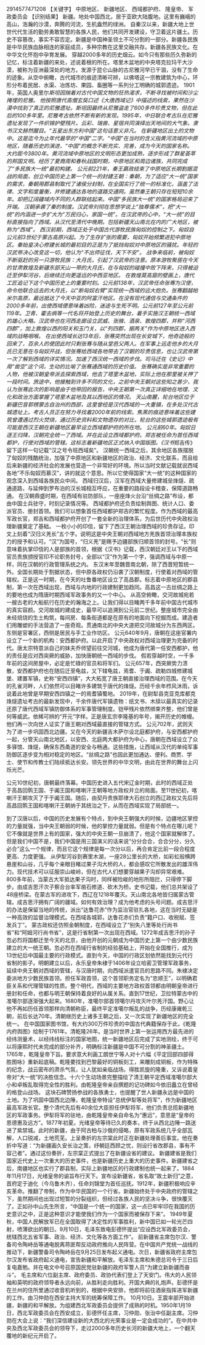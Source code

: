 2914577471208 【关键字】 中原地区、 新疆地区、 西域都护府、 隆皇帝、 军政委员会 【识别结果】
新疆。地处中国西北，居于亚欧大陆腹地。这里有巍峨的高山，浩瀚的沙漠，奔腾的河流，生机盎然的绿洲。
自秦汉以来，新疆大地上世世代代生活的勤劳勇敢智慧的各族人民，他们共同开发建设，守卫着这片疆土。历史不容篡改，事实不容否定。新疆是中国神圣领土不可分割的一部分。新疆各民族是中华民族血脉相连的家庭成员，多种宗教在这里交融共存。新疆各民族文化。在中华文化怀抱中孕育发展。
穿越2000多年的历史烟云。如今只有那些历久弥新的记忆，标注着新疆的来处，述说着根的所在。塔里木盆地的中央塔克拉玛干大沙漠，被称为亚洲最深处的地方。发源于昆仑山脉的古尼雅河早已干涸，没有了生命的迹象。从空中俯瞰，古代城市的痕迹清晰可辨，以佛塔这一宗教建筑为中心，环形分布着民居、水渠、冶炼坊、果园、畜圈等一系列分工明确的城郭遗迹。
1901年，英国人奥里尔*斯坦因揣着对古代中国文物的狂热渴求，不断寻找被时间和沙尘掩埋的尼雅。
他按照唐代高僧玄奘口述《大唐西域记》中描述的线索，果然在沙漠中找到了真正的尼雅遗址。斯坦因最终从尼雅盗走了600多件珍贵文物，但在此后的100多年里。尼雅考古依然不断有新的发现。1995年，中日联合考古队在尼雅遗址发现了一件织锦护壁残片。云彩、瑞兽、星宿共同演绎出天地间的大气象。隶书汉文赫然醒目。“五星出东方利中国”这句话意义非凡。
在新疆地区出土的文物中。这是迄今为止年代最早的“中国”二字。“中国”在当时的含义指黄河流域的中原地区，随着历史的演进，“中国”的概念不断充实、完善，成为今天的国家名称。
大约距今3800年。黄河流域中原地区的文明形态更加成熟，逐步形成了群星荟萃的邦国文明。经历了夏商周和春秋战国时期，中原地区和周边诸族，共同完成了“多民族大一统”最初构建。
公元前221年，秦王嬴政结束了中原地区长期割据混战的局面，创立中国历史上第一个统一的封建王朝：秦朝，为了适应“大一统”国家的需求，秦朝用郡县制取代了诸侯分封制，在全国实行了统一的标准化，涵盖了法律、文字和度量衡，并修建通达各地的道路交通网。虽然秦王朝只存在短短10余年。却把辽阔疆域内不同的人群联结起来。中国“多民族大一统”的国家格局迎来了开端。
汉朝承袭了秦的制度。汉武帝刘彻在思想学说上“独尊儒术”，把“大一统”的内涵进一步扩大为“万民归心，家国一统”。在汉武帝的心中，“大一统”的目标直接指向了西域。从汉代至清代中晚期。包括新疆天山南北在内的广大地区，被称为“西域”。
西汉前期，西域正处于中国古代游牧民族匈奴的控制之下。匈奴自公元前3世纪于蒙古高原兴起。为了生存扩张的需要，匈奴开始频繁进犯中原地区。秦始皇决心修建长城的最初目的正是为了抵挡匈奴对中原地区的骚扰。年轻的汉武帝决心改变这一切，他认为“不出师征伐，天下不安”。
战争来临前，被匈奴不断驱赶的另一只游牧民族：大月氏，引起了汉武帝的注意。原本游牧聚居在今天的甘肃敦煌及新疆东部天山一带的大月氏，在与匈奴的碰撞中败下阵来，只得被迫迁至伊犁河谷，后继续迁向更遥远的中西亚地区。
在敦煌莫高窟的壁画上，唐代工匠追记下这个中国历史上的重要时刻。公元前138年，汉武帝任命张骞为汉使，命令他联合远去的大月氏，以“断匈奴右臂”实现统一西域的远大抱负。张骞翻越帕米尔高原，最远抵达了今天中亚的阿富汗地区。在没有现代通信与交通条件的2000多年前，出使西域便意味着凶险，迷途与生死不明。公元前127年至公元前119年。卫青、霍去病等一代名将开始登上历史的舞台，着手实施汉王朝统一西域的雄心大略。汉武帝也在河西走廊设立武威、张掖、酒泉、敦煌四郡，并称“河西四郡”，加上敦煌以西的阳关和玉门关，以“列四郡，据两关”作为中原地区进入西域的战略咽喉。
在出使西域长达13年后，张骞突然出现在长安城下，他奇迹般的回来了，百余人的使团此时只剩张骞与随从堂邑父两人。在军事上远走他乡的大月氏已无意在与匈奴开战，但张骞给西域各地带去了汉朝的珍贵信息，也让汉武帝第一次了解到西域的详实情况。加速了西汉统一西域的步伐。司马迁在《史记》中用“凿空”这个词，生动的比喻了张骞通西域的历史价值。
张骞确实是非常重要的人物，他被汉朝皇帝派去探索西域，他去了塔里木盆地，实际上他在那里被关押了一段时间。旅途中，他接触到许多不同的文化，之前中央王朝对这些知之甚少，我认为张骞此次的影响是由于他带回的报告，中央王朝第一次真正详细地在地理、文化和政治方面掌握了塔里木盆地及其以西地区的情况。
天山南麓，轮台地区位于新疆巴音郭楞蒙古自治州的西部，这里曾经是汉代西域的一大重镇，在多处汉代古城遗址上。考古人员正在努力寻找着2000年前的线索。焦黑的痕迹意味着这些建筑曾遭遇过烈火焚烧，通过历史资料和文物遗存的对比，轮台的这些城郭遗迹极有可能是西汉王朝在新疆地区最早设立西域都护府的所在地。
公元前60年。匈奴日逐王归降，汉朝完全统一了西域。并在此设立西域都护府。郑吉被任命为首任西域都护，行使对西域的管辖。这标志着新疆地区正式纳入中国版图。《汉书*郑吉传》留下这样一句记载“汉之号令班西域矣”。
汉朝统一西域之后，其余地区各族摆脱了匈奴的残酷统治，加强了中原地区和新疆地区的政治、经济、文化联系，而且给后来新疆的经济社会的发展也营造一个非常好的环境。所以当时文献记载就说西域各地“不乐匈奴而慕汉”，讲的就这个意思。所以它使得国家“大一统”的这种国家的观念深入到西域各族民众中间。
西域归汉后，汉军在西域大量修建城垒烽燧、疏通道路，与延伸到罗布泊的汉长城相互呼应，在重要的路段设卡稽查，保障道路畅通。
在汉朝鼎盛时期，在西域有驻防部队，一座座烽火台沿“丝绸之路”布设，都由中国士兵驻守，时刻记录情况等。
西域都护府还负责绘制舆图、统计人口、委派官员、册封首领。我们可以想象首任西域都护郑吉的繁忙程度。作为西域的最高军政长官，郑吉和西域都护府开创了一套全新的治理体系，为后世历代中央政权治理新疆奠定了基础。
一枚小小的印信，留下了西汉王朝治理西域的珍贵存证。印文上刻着“汉归义羌长”五个字。说明这是中央王朝对西域地方羌族首领治理本族权力的授予和认可。“汉”为国号，“归义羌”是赐予边疆部族归顺首领的封号。“长”则意味着执掌印信的人是部族的首领，根据《汉书》记载，西汉朝廷对王以下的西域官员贵族颁授官印不论职务封号，全部以“汉”作为第一个字，强调西域与中原一样，同在汉朝的行政管理系统之内。
东汉末年至魏晋南北朝，除了西晋短暂统一外。全国长期处于割据状态，但中原各政权仍沿袭了汉朝制度，行使着对西域的管辖权。正是这一时期，在今天的吐鲁番地区设立了高昌郡。标志着中原地区的郡县制，第一次在西域出现，西域与内地的行政建制更加趋同。高昌这一古丝绸之路上的要地也成为隋唐时期西域军政事务的又一个中心。
从高空俯瞰，交河故城宛若一艘古老的大船航行在历史的瀚海之上。让我们得以目睹两千多年前中国古代城市的真实容颜。交河故城的建成史，最早可以追溯到公元前二世纪。整座城市完全由未经焙烧的生土构筑，每间房、每条街道都是在原有的地面向下挖掘而成。建造者们用雕塑的手法营造了一座奇观。贯通南北的中央大道把交河故城分为东西两区。东侧是官署区，西侧是居民与手工业作坊区。
公元640年9月，唐朝在这座官署内设立了一个新的机构：安西都护府。以此开启了中央政权对西域治理更为完备的时代。唐太宗特意派自己的妹夫乔师望前往交河城，他成为唐代第一任安西都护，他的责任是应对西突厥的威胁，加快唐朝统一西域的步伐。
假若穿越时空，一千多年前的这间房屋中，必定是忙碌的官员和将军们。
公元657年，西突厥势力溃散，安西都护府也在随后迁至龟兹，又下辖龟兹，焉耆、于阗、疏勒四城修建城堡、建置军镇，史称“安西四镇”，大大拓宽了唐王朝直接治理西域的范围。在今天的孔雀河畔，人们依然可以目睹许多建筑于唐代的烽燧。历经千余年栉风沐雨，诉说着此地曾是早期安西四镇之一的焉耆镇蜀地。
2019年，在尉犁县克亚克库都克烽燧遗址考古的最新发现中，千余件唐代军镇遗物：纸文书、木牍以最真实的记录还原了唐代西域军镇防御体系的军事管理制度。铠甲残片依然绑束齐整，他们曾是何等威武。依稀可辨的“开元”字样。正是唐玄宗李隆基的年号，揭开历史的帷幔。他们再一次向世人证实了唐王朝对西域最直接的管辖方式。
公元702年，武则天为了进一步巩固西北边疆。又在今天的新疆吉木萨尔设北庭都护府，与安西都护府一起，分管天山南北地区，以安西、北庭两大都护府为中心，唐朝在西域设立了众多驿馆、烽燧，确保东西甬道的安全与畅通。这些措施，让西域从汉代的单纯军事防御区逐步变为相对稳定的地区。“丝绸之路”也因此更加通达、便利。商贾、学士、使节和传教士们陆续抵达长安。领先世界的中华文明，由此在世界的舞台上闪烁光芒。

公元10世纪初，唐朝最终落幕。中国历史进入五代宋辽金时期，此时的西域正处于高昌回鹘王国、于阗王国和喀喇汗王朝等地方政权并立的局面。至11世纪初，喀喇汗王朝攻灭了于于阗王国。随后，由契丹贵族耶律大石创立的西辽政权又先后将高昌回鹘王国和喀喇汗王朝纳于其统治之下，从而在西域实现了局部统一。

到了汉唐以后，中国的历史发展有个特点，到中央王朝强大的时候，边疆地区掌控的力量就强，当中央王朝弱的时候，他的掌控力量就弱。但是有个特点在哪儿呢？它不像就是世界上有的国家，强大的中央王朝一旦崩溃了，他这个国家就解体了。但是我们中国不是，我们中国是用三国演义的话来说“分分合合，合合分分，分久必合”这么一个规律，而且它这个规律是每一次分以后，再合肯定比前一段合程度更高、力度更强。
从伊犁河谷到赛里木湖，一座28公里长的大桥，如彩虹般横跨悬崖和山谷，几乎每个亲眼目睹过果子沟大桥的人，都会感叹它所散发出的雄浑伟力。现代技术可以征服崇山峻岭，但在古代人们想要穿越果子沟却异常艰难。
800多年前，当蒙古大军抵达果子沟时，同样被险峻的地形所阻拦，只得停下脚步。由成吉思汗次子察合台率军凿石修道、砍木为桥。史书记载，他们总共架设了48座桥梁。在蒙古军的进攻下，西辽在1218年覆灭。天山南北各地皆归属蒙古管辖。成吉思汗拥有广阔的疆域。如何有效治理？成为他考虑的头号问题。成吉思汗的办法是保留当地的传统，派出“达鲁花赤”作为监治官驻扎各地，这在当时无疑是一种高效的监督治理模式。在西域各城郭，达鲁花赤们负责“籍户口、收税赋、签发兵丁”。
蒙古政权还仿照金朝制度，在西域设立了“别失八里等处行尚书省”和“阿姆河行尚书省”，这是行省制第一次出现在西域。1272年成吉思汗的孙子忽必烈将国都迁至今天的北京，由他开创的元朝成为中国历史上第一个由少数民族建立的大一统王朝。忽必烈在西域行省制的经验基础上，开始在全国推行，成为13世纪后中国最主要的行政模式。直到今天，中国的行政区划依然能找到元代行省制的影子。明朝建立以后，永乐皇帝朱棣于1406年设立哈密卫管理军政事务，延续中央王朝对西域的管辖，与汉唐时期，向西域派遣官员的思路不同。朱棣决定委派地方少数民族首领。担任军政首领，这个首领职务定名为“忠顺王”，以明确君臣关系和代理管辖的性质。整个明代，西域的主要地方政权首领都由明朝皇帝进行册封和任命，也都与明王朝保持着良好的从属关系。直到17世纪，卫拉特蒙古中的准噶尔部逐渐强大起来。1680年，准噶尔部首领噶尔丹攻灭叶尔羌汗国。野心让他不再如历任首领那样向清朝称臣，最终平定准噶尔叛乱的战争，历经康雍乾三朝，前后长达70年。清朝继历史上诸多王朝之后，又一次实现了新疆地区的完全统一。
在中国国家图书馆，有大约300万件珍贵的中国古代典籍保存于此，《乾隆内府舆图》绘制于1761年。清乾隆26年。是当时世界上第一张运用西方最先进的经纬测量术，以经纬线标注的国家地图，统一新疆地区后完成了实地测绘，终于可以将康熙时代未完成的部分补齐，明确标注新疆是中国不可分割的神圣疆土。1765年，乾隆皇帝下旨。要求意大利画工朗世宁等人对十六幅《平定回部四部得胜图咏》重新起底稿。乾隆要找到巴黎最好的铜板刻工，来雕刻成铜板，作为特殊的纪念，战云密布的肃杀气氛，让人犹如亲临战场。得胜凯旋的隆重，又诉说着皇帝对“大一统”的决胜信念。十六个生动场景完整描绘了清王朝平定西域准噶尔部大小和卓叛乱取得完全性的胜利。由乾隆皇帝亲自撰题的记功碑如今依旧矗立在曾经的格登山战场。
这块石碑赞扬参战的各族勇士，也提醒了世人新疆永远是中国的土地。为了巩固中国西北边陲，乾隆皇帝特设“总统伊犁等处将军”，作为新疆地区最高军政长官。整个清代先后有40余位大臣担任伊犁将军，他们负责总揽新疆地区的军政事务。伊犁将军的驻地，由乾隆皇帝亲自命名为“惠远”，意思是“皇帝的恩德惠及远方”。1877年初夏。光绪皇帝等待已久的奏本，终于从西北边陲一路送进了紫禁城。此时的新疆，由于阿古柏与沙俄的侵略，原有军政系统几乎全部瓦解，人口锐减，土地荒芜。上呈奏折的左宗棠此时正在新疆处理善后事宜。他在奏折中写道：“为新疆画久安长治之策，纾朝廷西顾之忧，则设行省改郡县，事有不容己者”。通过这份奏折，左宗棠正式提出了在新疆设省的建议。
新疆建省是我们国家近代史上一次重大的历史事件，也是新疆历史上重大的历史事件。新疆建省之后，南疆地区也实行了郡县制，实际上新疆地区的行政建制也统一起来了。1884年11月17日，光绪皇帝的谕旨布行天下。宣布设新疆省，省名取“故土新归”之意，首府定于迪化（今乌鲁木齐），任命刘锦堂为首任巡抚。1912年，新疆积极响应辛亥革命。推翻了帝制，作为中华民国的一个行省。新疆始终处于中央政府的管辖之下，虽然期间也出现过短暂的分裂组织，但经过各族人民的坚决斗争，很快覆灭了。正如孙中山先生所言，“中国是一个统一的国家，这一点已牢牢印在我国的历史意识之中，正是这种意识才能使我们作为一个国家而被保存下来”。
1949年夏秋，中国人民解放军已在全国取得了决定性的军事胜利，新中国已如一轮光芒四射，喷薄欲出的朝日。9月10日，毛泽东致电彭德怀提出“应设西北军政委员会，统辖西北五省军事、政治、经济、文化等各方面工作”。
前新疆省主席包尔汉、警备司令陶峙岳等通电脱离蒋匪帮反动政府推向人民阵营。在中国共产党统一战线的推动下，新疆警备司令陶峙岳在9月25日发布起义通电。次日，新疆省政府主席包尔汉发布省政府起义通电，宣告新疆和平解放。毛泽东主席和朱德总司令于三日后复电嘉勉。并在电文中号召原国民党驻新疆的政府军警人员“为建立新新疆而奋斗”。
毛主席和六位副主席、政府委员、政协代表们登上了天安门。伟大的人民领袖和英明的政府领导者永远向前，从胜利走向胜利。开国大典的礼炮声。彭德怀是在兰州的住所里通过收音机听到的，根据中央安排，他即将前往酒泉指挥进军新疆的工作。由习仲勋在西安主持大军的统筹保障工作。
10月10日。王震率部开始进疆，新疆的和平解放。为组建西北军政委员会提供了成熟的时机。1950年1月19日，西北军政委员会在西安成立，彭德怀任主席，习仲勋、张治中任副主席。习仲勋在大会上说：“我们深信建设新的大西北的光荣事业是一定会成功的”。在中共中央及西北军政委员会的领导下，走过2000多年历史长河的新疆大地上，一个翻天覆地的新纪元开启了。
